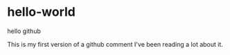# hello-world
hello github

This is my first version of a github comment
I've been reading a lot about it. 
